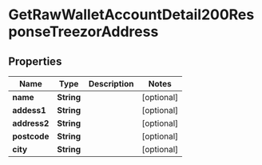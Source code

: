 

# GetRawWalletAccountDetail200ResponseTreezorAddress


## Properties

| Name | Type | Description | Notes |
|------------ | ------------- | ------------- | -------------|
|**name** | **String** |  |  [optional] |
|**addess1** | **String** |  |  [optional] |
|**address2** | **String** |  |  [optional] |
|**postcode** | **String** |  |  [optional] |
|**city** | **String** |  |  [optional] |



